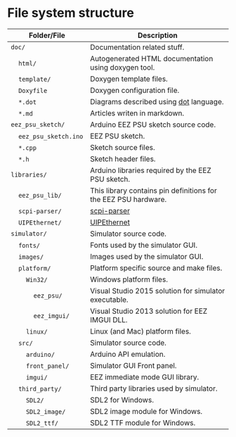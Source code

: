 # File system structure

|Folder/File|Description|
|-|-|
|`doc/`|Documentation related stuff.|
|&nbsp;&nbsp;&nbsp;&nbsp;`html/`|Autogenerated HTML documentation using doxygen tool.|
|&nbsp;&nbsp;&nbsp;&nbsp;`template/`|Doxygen template files.|
|&nbsp;&nbsp;&nbsp;&nbsp;`Doxyfile`|Doxygen configuration file.|
|&nbsp;&nbsp;&nbsp;&nbsp;`*.dot`|Diagrams described using [dot](www.graphviz.org/doc/info/lang.html) language.|
|&nbsp;&nbsp;&nbsp;&nbsp;`*.md`|Articles writen in markdown.|
|`eez_psu_sketch/`|Arduino EEZ PSU sketch source code.|
|&nbsp;&nbsp;&nbsp;&nbsp;`eez_psu_sketch.ino`|EEZ PSU sketch.|
|&nbsp;&nbsp;&nbsp;&nbsp;`*.cpp`|Sketch source files.|
|&nbsp;&nbsp;&nbsp;&nbsp;`*.h`|Sketch header files.|
|`libraries/`|Arduino libraries required by the EEZ PSU sketch.|
|&nbsp;&nbsp;&nbsp;&nbsp;`eez_psu_lib/`|This library contains pin definitions for the EEZ PSU hardware.|	
|&nbsp;&nbsp;&nbsp;&nbsp;`scpi-parser/`|[scpi-parser](https://github.com/mvladic/scpi-parser/tree/avr_progmem)|
|&nbsp;&nbsp;&nbsp;&nbsp;`UIPEthernet/`|[UIPEthernet](https://github.com/mvladic/arduino_uip/tree/Arduino_1.5.x)|
|`simulator/`|Simulator source code.|
|&nbsp;&nbsp;&nbsp;&nbsp;`fonts/`|Fonts used by the simulator GUI.|
|&nbsp;&nbsp;&nbsp;&nbsp;`images/`|Images used by the simulator GUI.|
|&nbsp;&nbsp;&nbsp;&nbsp;`platform/`|Platform specific source and make files.| 
|&nbsp;&nbsp;&nbsp;&nbsp;&nbsp;&nbsp;&nbsp;&nbsp;`Win32/`|Windows platform files.|
|&nbsp;&nbsp;&nbsp;&nbsp;&nbsp;&nbsp;&nbsp;&nbsp;&nbsp;&nbsp;&nbsp;&nbsp;`eez_psu/`|Visual Studio 2015 solution for simulator executable.|
|&nbsp;&nbsp;&nbsp;&nbsp;&nbsp;&nbsp;&nbsp;&nbsp;&nbsp;&nbsp;&nbsp;&nbsp;`eez_imgui/`|Visual Studio 2013 solution for EEZ IMGUI DLL.|
|&nbsp;&nbsp;&nbsp;&nbsp;&nbsp;&nbsp;&nbsp;&nbsp;`linux/`|Linux (and Mac) platform files.|
|&nbsp;&nbsp;&nbsp;&nbsp;`src/`|Simulator source code.|
|&nbsp;&nbsp;&nbsp;&nbsp;&nbsp;&nbsp;&nbsp;&nbsp;`arduino/`|Arduino API emulation.|
|&nbsp;&nbsp;&nbsp;&nbsp;&nbsp;&nbsp;&nbsp;&nbsp;`front_panel/`|Simulator GUI Front panel.|
|&nbsp;&nbsp;&nbsp;&nbsp;&nbsp;&nbsp;&nbsp;&nbsp;`imgui/`|EEZ immediate mode GUI library.|
|&nbsp;&nbsp;&nbsp;&nbsp;`third_party/`|Third party libraries used by simulator.|
|&nbsp;&nbsp;&nbsp;&nbsp;&nbsp;&nbsp;&nbsp;&nbsp;`SDL2/`|SDL2 for Windows.|
|&nbsp;&nbsp;&nbsp;&nbsp;&nbsp;&nbsp;&nbsp;&nbsp;`SDL2_image/`|SDL2 image module for Windows.|
|&nbsp;&nbsp;&nbsp;&nbsp;&nbsp;&nbsp;&nbsp;&nbsp;`SDL2_ttf/`|SDL2 TTF module for Windows.|
